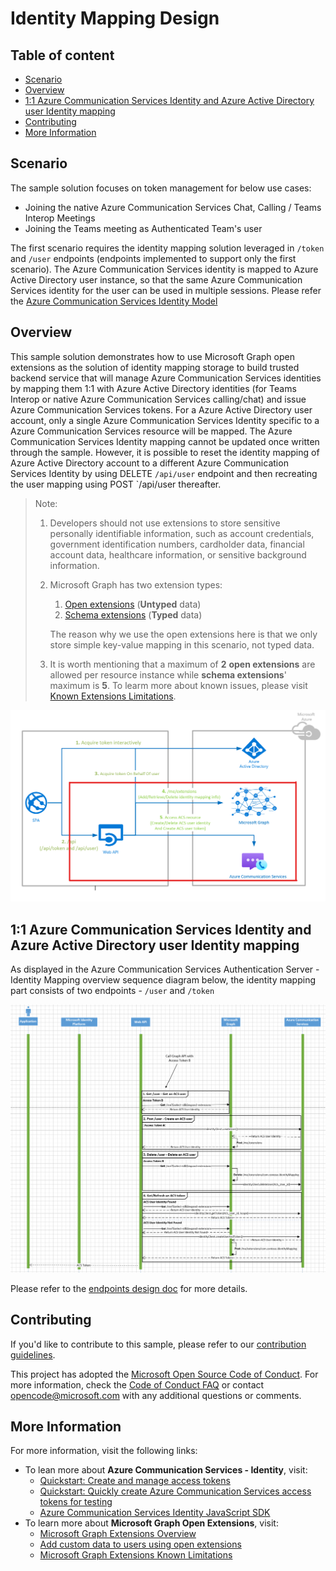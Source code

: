 # Identity Mapping Design

## Table of content

- [Scenario](#scenario)
- [Overview](#overview)
- [1:1 Azure Communication Services Identity and Azure Active Directory user Identity mapping](#11-azure-communication-services-identity-and-azure-active-directory-user-identity-mapping)
- [Contributing](#contributing)
- [More Information](#more-information)

## Scenario

The sample solution focuses on token management for below use cases:
- Joining the native Azure Communication Services Chat, Calling / Teams Interop Meetings
- Joining the Teams meeting as Authenticated Team's user

The first scenario requires the identity mapping solution leveraged in `/token` and `/user` endpoints (endpoints implemented to support only the first scenario). The Azure Communication Services identity is mapped to Azure Active Directory user instance, so that the same Azure Communication Services identity for the user can be used in multiple sessions. Please refer the  [Azure Communication Services Identity Model](https://docs.microsoft.com/azure/communication-services/concepts/identity-model)

## Overview

This sample solution demonstrates how to use Microsoft Graph open extensions as the solution of identity mapping storage to build trusted backend service that will manage Azure Communication Services identities by mapping them 1:1 with Azure Active Directory identities (for Teams Interop or native Azure Communication Services calling/chat) and issue Azure Communication Services tokens. For a Azure Active Directory user account, only a single Azure Communication Services Identity specific to a Azure Communication Services resource will be mapped. The Azure Communication Services Identity mapping cannot be updated once written through the sample. However, it is possible to reset the identity mapping of Azure Active Directory account to a different Azure Communication Services Identity by using DELETE `/api/user` endpoint and then recreating the user mapping using POST `/api/user thereafter.

> Note: 
> 1. Developers should not use extensions to store sensitive personally identifiable information, such as account credentials, government identification numbers, cardholder data, financial account data, healthcare information, or sensitive background information.
>
> 2. Microsoft Graph has two extension types: 
>    1. [Open extensions](https://docs.microsoft.com/graph/extensibility-overview#open-extensions)  (**Untyped** data)
>    2. [Schema extensions](https://docs.microsoft.com/graph/extensibility-overview#schema-extensions) (**Typed** data)
>
>    The reason why we use the open extensions here is that we only store simple key-value mapping in this scenario, not typed data.
>
> 3. It is worth mentioning that a maximum of **2** **open extensions** are allowed per resource instance while **schema extensions**' maximum is **5**. To learm more about known issues, please visit [Known Extensions Limitations](https://docs.microsoft.com/graph/known-issues#extensions).

![ Azure Communication Services Authentication Server - Identity Mapping Flow](../images/ACS-Authentication-Server-Sample_Identity-Mapping-Flow.png)

## 1:1 Azure Communication Services Identity and Azure Active Directory user Identity mapping

As displayed in the Azure Communication Services Authentication Server - Identity Mapping overview sequence diagram below, the identity mapping part consists of two endpoints - `/user` and `/token`

![Azure Communication Services Authentication Server - Identity Mapping Sequence Diagram](../images/ACS-Authentication-Server-Sample_Identity-Mapping-Sequence.png)

Please refer to the [endpoints design doc](./endpoints-and-responses.md) for more details.

## Contributing

If you'd like to contribute to this sample, please refer to our [contribution guidelines](../../CONTRIBUTING.md).

This project has adopted the [Microsoft Open Source Code of Conduct](https://opensource.microsoft.com/codeofconduct/). For more information, check the [Code of Conduct FAQ](https://opensource.microsoft.com/codeofconduct/faq/) or contact [opencode@microsoft.com](mailto:opencode@microsoft.com) with any additional questions or comments.

## More Information

For more information, visit the following links:

- To lean more about **Azure Communication Services - Identity**, visit:
  - [Quickstart: Create and manage access tokens](https://docs.microsoft.com/azure/communication-services/quickstarts/access-tokens?pivots=programming-language-csharp)
  - [Quickstart: Quickly create Azure Communication Services access tokens for testing](https://docs.microsoft.com/azure/communication-services/quickstarts/identity/quick-create-identity)
  - [Azure Communication Services Identity JavaScript SDK](https://azuresdkdocs.blob.core.windows.net/$web/javascript/azure-communication-identity/1.0.0/index.html)
- To learn more about **Microsoft Graph Open Extensions**, visit:
  - [Microsoft Graph Extensions Overview](https://docs.microsoft.com/graph/extensibility-overview)
  - [Add custom data to users using open extensions](https://docs.microsoft.com/graph/extensibility-open-users)
  - [Microsoft Graph Extensions Known Limitations](https://docs.microsoft.com/graph/known-issues#extensions)

